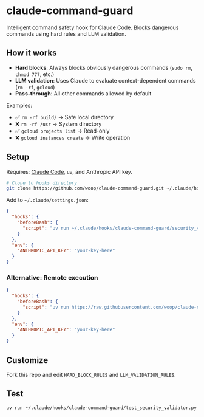 # claude-command-guard

Intelligent command safety hook for Claude Code. Blocks dangerous commands using hard rules and LLM validation.

## How it works

- **Hard blocks**: Always blocks obviously dangerous commands (`sudo rm`, `chmod 777`, etc.)
- **LLM validation**: Uses Claude to evaluate context-dependent commands (`rm -rf`, `gcloud`)  
- **Pass-through**: All other commands allowed by default

Examples:
- ✅ `rm -rf build/` → Safe local directory
- ❌ `rm -rf /usr` → System directory  
- ✅ `gcloud projects list` → Read-only
- ❌ `gcloud instances create` → Write operation

## Setup

Requires: [Claude Code](https://claude.ai/code), `uv`, and Anthropic API key.

```bash
# Clone to hooks directory
git clone https://github.com/woop/claude-command-guard.git ~/.claude/hooks/claude-command-guard
```

Add to `~/.claude/settings.json`:

```json
{
  "hooks": {
    "beforeBash": {
      "script": "uv run ~/.claude/hooks/claude-command-guard/security_validator.py"
    }
  },
  "env": {
    "ANTHROPIC_API_KEY": "your-key-here"
  }
}
```

### Alternative: Remote execution

```json
{
  "hooks": {
    "beforeBash": {
      "script": "uv run https://raw.githubusercontent.com/woop/claude-command-guard/main/security_validator.py"
    }
  },
  "env": {
    "ANTHROPIC_API_KEY": "your-key-here"
  }
}
```

## Customize

Fork this repo and edit `HARD_BLOCK_RULES` and `LLM_VALIDATION_RULES`.

## Test

```bash
uv run ~/.claude/hooks/claude-command-guard/test_security_validator.py
```